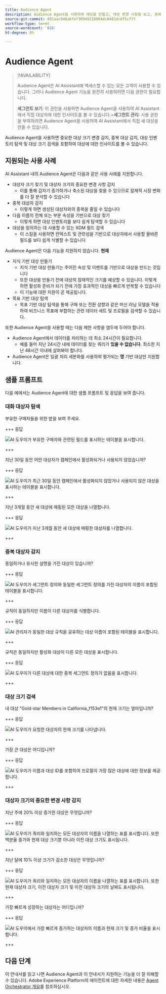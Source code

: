 ```yaml
---
title: Audience Agent
description: Audience Agent을 사용하여 대상을 만들고, 대상 변경 사항을 보고, 중복 대상을 감지하고, 대상 통찰력을 보는 방법에 대해 알아봅니다.
source-git-commit: d91aac948a6fef36949218004dc0481dc8f5cf7f
workflow-type: tm+mt
source-wordcount: '816'
ht-degree: 0%

---
```



# Audience Agent

>[!AVAILABILITY]
>
>Audience Agent은 AI Assistant에 액세스할 수 있는 모든 고객이 사용할 수 있습니다. 그러나 Audience Agent 기능을 완전히 사용하려면 다음 권한이 필요합니다.
>
>**세그먼트 보기**: 이 권한을 사용하면 Audience Agent을 사용하여 AI Assistant에서 직접 대상자에 대한 인사이트를 볼 수 있습니다.
>&#x200B;>**세그먼트 관리**: 사용 권한을 부여하려면 Audience Agent을 사용하여 AI Assistant에서 직접 새 대상을 만들 수 있습니다.

Audience Agent을 사용하면 중요한 대상 크기 변경 감지, 중복 대상 감지, 대상 인벤토리 탐색 및 대상 크기 검색을 포함하여 대상에 대한 인사이트를 볼 수 있습니다.

## 지원되는 사용 사례

AI Assistant 내의 Audience Agent은 다음과 같은 사용 사례를 지원합니다.

- 대상자 크기 찾기 및 대상자 크기의 중요한 변경 사항 감지
   - 이를 통해 갑자기 증가하거나 축소된 대상을 찾을 수 있으므로 잠재적 시장 변화를 더 잘 분석할 수 있습니다
- 중복 대상자 감지
   - 이렇게 하면 생성된 대상자와의 중복을 줄일 수 있습니다
- 다음 이름의 전체 또는 부분 속성을 기반으로 대상 찾기
   - 이렇게 하면 대상 인벤토리를 보다 쉽게 탐색할 수 있습니다
- 대상을 정의하는 데 사용할 수 있는 XDM 필드 검색
   - 이 스킬을 사용하면 컨텍스트 및 관련성을 기반으로 대상자에서 사용할 올바른 필드를 보다 쉽게 식별할 수 있습니다

Audience Agent은 다음 기능을 지원하지 않습니다. **현재**

- 지식 기반 대상 만들기
   - 지식 기반 대상 만들기는 주어진 속성 및 이벤트를 기반으로 대상을 만드는 것입니다
   - 또한 대상을 만들기 전에 대상의 잠재적인 크기를 예상할 수 있습니다. 이렇게 하면 활성화 준비가 되기 전에 가장 효과적인 대상을 빠르게 반복할 수 있습니다
   - 이 기능에 대한 지원이 곧 제공됩니다.
- 목표 기반 대상 탐색
   - 목표 기반 대상 탐색을 통해 구매 또는 전환 성향과 같은 머신 러닝 모델을 적용하여 비즈니스 목표에 부합하는 관련 데이터 세트 및 프로필을 검색할 수 있습니다.

또한 Audience Agent을 사용할 때는 다음 제한 사항을 염두에 두어야 합니다.

- Audience Agent에서 데이터를 처리하는 데 최소 24시간이 필요합니다.
   - 예를 들어 지난 24시간 내에 데이터를 찾는 쿼리가 **있을 수 없습니다**. 최소한 지난 48시간 이내에 살펴봐야 합니다.
- Audience Agent은 일괄 처리 세분화를 사용하여 평가되는 **명** 기반 대상만 지원합니다.

## 샘플 프롬프트

다음 예에서는 Audience Agent에 대한 샘플 프롬프트 및 응답을 보여 줍니다.

### 대화 대상자 탐색

부유한 구매자들을 위한 밭을 보여 주세요.

+++ 응답

![AI 도우미가 부유한 구매자와 관련된 필드를 표시하는 테이블을 표시합니다.](./images/audience/affluent-buyers.png)

+++

지난 30일 동안 어떤 대상자가 캠페인에서 활성화되거나 사용되지 않았습니까?

+++ 응답

![AI 도우미가 최근 30일 동안 캠페인에서 활성화되지 않았거나 사용되지 않은 대상을 표시하는 테이블을 표시합니다.](./images/audience/not-activated.png)

+++

지난 3개월 동안 새 대상에 매핑된 모든 대상을 나열합니다.

+++ 응답

![AI 도우미가 지난 3개월 동안 새 대상에 매핑한 대상자를 나열합니다.](./images/audience/new-destination.png)

+++

### 중복 대상자 감지

동일하거나 유사한 설명을 가진 대상이 있습니까?

+++ 응답

![AI 도우미가 세그먼트 정의와 동일한 세그먼트 정의를 가진 대상자의 이름이 포함된 테이블을 표시합니다.](./images/audience/similar-descriptions.png)

+++

규칙이 동일하지만 이름이 다른 대상자를 식별합니다.

+++ 응답

![AI 관리자가 동일한 대상 규칙을 공유하는 대상 이름이 포함된 테이블을 표시합니다.](./images/audience/same-rules-different-names.png)

+++

규칙은 동일하지만 활성화 대상이 다른 모든 대상을 표시합니다.

+++ 응답

![AI 도우미가 다른 대상에 대한 중복 세그먼트 정의가 없음을 표시합니다.](./images/audience/same-rules-different-destinations.png)

+++

### 대상 크기 검색

내 대상 &quot;Gold-star Members in California_f153e1&quot;의 현재 크기는 얼마입니까?

+++ 응답

![AI 도우미가 요청한 대상자의 현재 크기를 나타냅니다.](./images/audience/current-size.png)

+++

가장 큰 대상은 어디입니까?

+++ 응답

![AI 도우미가 이름과 대상 ID를 포함하여 프로필이 가장 많은 대상에 대한 정보를 제공합니다.](./images/audience/largest-audience.png)

+++

### 대상자 크기의 중요한 변경 사항 감지

지난 주에 20% 이상 증가한 대상은 무엇입니까?

+++ 응답

![AI 도우미가 쿼리와 일치하는 모든 대상자의 이름을 나열하는 표를 표시합니다. 또한 백분율 증가와 현재 대상 크기뿐 아니라 이전 대상 크기도 표시됩니다.](./images/audience/increase-past-week.png)

+++

지난 달에 10% 이상 크기가 감소한 대상은 무엇입니까?

+++ 응답

![AI 도우미가 쿼리와 일치하는 모든 대상자의 이름을 나열하는 표를 표시합니다. 또한 현재 대상자 크기, 이전 대상자 크기 및 이전 대상자 크기의 날짜도 표시됩니다.](./images/audience/decrease-month.png)

+++

가장 빠르게 성장하는 대상자는 어디입니까?

+++ 응답

![AI 도우미에서 가장 빠르게 증가하는 대상자의 이름과 현재 크기 및 증가 비율을 표시합니다.](./images/audience/fastest-growing.png)

+++

## 다음 단계

이 안내서를 읽고 나면 Audience Agent과 이 안내서가 지원하는 기능을 더 잘 이해할 수 있습니다. Adobe Experience Platform의 에이전트에 대한 자세한 내용은 [Agent Orchestrator 개요](./agent-orchestrator.md)를 참조하십시오.
